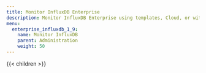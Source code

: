 ```yaml
---
title: Monitor InfluxDB Enterprise
description: Monitor InfluxDB Enterprise using templates, Cloud, or with QL. 
menu:
  enterprise_influxdb_1_9:
    name: Monitor InfluxDB
    parent: Administration
    weight: 50
---
```


{{< children >}}
